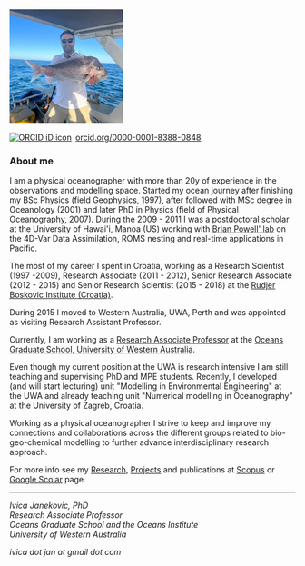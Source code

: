 <img src="images/fishing.jpg" height ="200"> 

<div itemscope itemtype="https://schema.org/Person">

<a itemprop="sameAs" content="https://orcid.org/0000-0001-8388-0848" href="https://orcid.org/0000-0001-8388-0848" target="orcid.widget" 
rel="noopener noreferrer" style="vertical-align:top;">
<img src="https://orcid.org/sites/default/files/images/orcid_16x16.png" style="width:1em;margin-right:.5em;" 
alt="ORCID iD icon">orcid.org/0000-0001-8388-0848</a>
<!-- 
https://research-repository.uwa.edu.au/en/persons/ivica-janekovic/ 
http://www.scopus.com/inward/authorDetails.url?authorID=11539480900&partnerID=8YFLogxK
-->
</div>

### About me

I am a physical oceanographer with more than 20y of experience in the observations and modelling space. 
Started my ocean journey after finishing my BSc Physics (field Geophysics, 1997), after followed with MSc
degree in Oceanology (2001) and later PhD in Physics (field of Physical Oceanography, 2007). 
During the 2009 - 2011 I was a postdoctoral scholar at the University of Hawai'i, Manoa (US) working with
[Brian Powell' lab](https://www.soest.hawaii.edu/oceanography/team/brian-powell/) on the 4D-Var Data Assimilation, ROMS nesting and real-time applications in Pacific.

The most of my career I spent in Croatia, working as a Research Scientist (1997 -2009), Research Associate (2011 - 2012), Senior Research Associate (2012 - 2015) and Senior Research Scientist (2015 - 2018) at the 
[Rudjer Boskovic Institute (Croatia)](https://www.irb.hr/eng/Divisions/Division-for-Marine-and-Environmental-Research).
 
During 2015 I moved to Western Australia, UWA, Perth and was appointed as visiting Research Assistant Professor.

Currently, I am working as a [Research Associate Professor](https://research-repository.uwa.edu.au/en/persons/ivica-janekovic) 
at the [Oceans Graduate School, University of Western Australia](https://www.uwa.edu.au/ems/Schools/Oceans-Graduate-School).

Even though my current position at the UWA is research intensive I am still teaching and supervising PhD and MPE students. Recently, I developed (and will start lecturing) unit 
"Modelling in Environmental Engineering" at the UWA and already teaching unit "Numerical modelling in Oceanography" at the University of Zagreb, Croatia.


Working as a physical oceanographer I strive to keep and improve my connections and collaborations across the different groups related to bio-geo-chemical modelling to further
advance interdisciplinary research approach.

For more info see my [Research](Research.md), [Projects](Projects.md) and publications at [Scopus](https://www.scopus.com/authid/detail.uri?authorId=11539480900) or [Google Scolar](https://scholar.google.com/citations?user=LMaKpn0AAAAJ) page.

---

*Ivica Janekovic, PhD*   
*Research Associate Professor*   
*Oceans Graduate School and the Oceans Institute*   
*University of Western Australia*   
   
*ivica dot jan at gmail dot com*   

